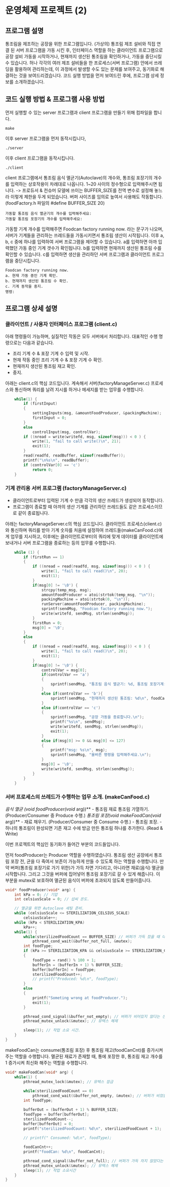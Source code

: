 # 운영체제 프로젝트 (2)

## 프로그램 설명
통조림을 제조하는 공장을 위한 프로그램입니다. (가상의) 통조림 제조 설비와 직접 연결 된 서버 프로그램을 가동 시킨 후, 인터페이스 역할을 하는 클라이언트 프로그램으로 공장 설비 가동을 시작하거나, 현재까지 생산된 통조림을 확인하거나, 가동을 중단시킬 수 있습니다.
허나 각각의 여러 제조 설비들을 한 프로세스(서버 프로그램) 안에서 쓰레딩을 활용하여 관리하는데, 이 과정에서 발생할 수도 있는 문제를 보여주고, 동기화로 해결하는 것을 보여드리겠습니다.
코드 실행 방법을 먼저 보여드린 후에, 프로그램 상세 정보를 소개하겠습니다.


## 코드 실행 방법 & 프로그램 사용 방법
먼저 실행할 수 있는 server 프로그램과 client 프로그램을 만들기 위해 컴파일을 합니다.
```
make
```

이후 server 프로그램을 먼저 동작시킵니다,
```
./server
```

이후 client 프로그램을 동작시킵니다.
```
./client
```

client 프로그램에서 통조림 음식 멸균기(Autoclave)의 개수와, 통조림 포장기의 개수를 입력하는 상호작용이 차례대로 나옵니다. 1~20 사이의 정수형으로 입력해주시면 됩니다. -> 프로듀서 & 컨슈머 모델에 쓰이는 BUFFER_SIZE를 전역 변수로 설정해 놓느라 이렇게 제한을 두게 되었습니다. 버퍼 사이즈를 임의로 높여서 사용해도 작동합니다. (foodFactory.h 파일의 #define BUFFER_SIZE 20) 
```
가동할 통조림 음식 멸균기의 개수를 입력해주세요: 
가동할 통조림 포장기의 개수를 입력해주세요: 
```

가동할 기계 개수를 입력해주면 Foodcan factory running now. 라는 문구가 나오며, 서버가 기계들을 관리하는 쓰레드들을 가동시키면서 통조림 생산이 시작됩니다.
이후 a, b, c 중에 하나를 입력하여 서버 프로그램을 제어할 수 있습니다.
a를 입력하면 아까 입력했던 가동 중인 기계 갯수가 확인됩니다.
b를 입력하면 현재까지 생산된 통조림 수를 확인할 수 있습니다.
c를 입력하면 생산을 관리하던 서버 프로그램과 클라이언트 프로그램을 중단시킵니다.
```
Foodcan factory running now.
a. 현재 가동 중인 기계 확인.
b. 현재까지 생산된 통조림 수 확인.
c. 기계 동작을 중지.
명령:
```

## 프로그램 상세 설명
### 클라이언트 / 사용자 인터페이스 프로그램 (client.c)
아래 명령들이 가능하며, 실질적인 작동은 모두 서버에서 처리합니다.
대표적인 수행 명령으로는 다음과 같습니다.
- 조리 기계 수 & 포장 기계 수 입력 및 시작.
- 현재 작동 중인 조리 기계 수 & 포장 기계 수 확인.
- 현재까지 생산된 통조림 재고 확인.
- 중지.

아래는 client.c의 핵심 코드입니다. 계속해서 서버(factoryManageServer.c) 프로세스와 통신하며 쿼리를 날려 지시를 하거나 메세지를 받는 업무를 수행합니다.
```c
    while(1) {
        if (firstInput)
        {
            settingInputs(msg, &amountFoodProducer, &packingMachine);
            firstInput = 0;
        }
        else
            controlInput(msg, controlVar);
        if ((nread = write(writefd, msg, sizeof(msg))) < 0 ) { 
            write(1, "fail to call write()\n", 21);
            exit(1);
        }
        read(readfd, readBuffer, sizeof(readBuffer));
        printf("\n%s\n", readBuffer);
        if (controlVar[0] == 'c')
            return 0;
    }
```

### 기계 관리용 서버 프로그램 (factoryManageServer.c)
- 클라이언트로부터 입력된 기계 수 만큼 각각의 생산 쓰레드가 생성되어 동작합니다.
- 프로그램이 종료할 때 아까의 생산 기계를 관리하던 쓰레드들도 같은 프로세스이므로 같이 종료됩니다.

아래는 factoryManageServer.c의 핵심 코드입니다. 클라이언트 프로세스(client.c)와 통신하며 쿼리를 받아 기계 숫자를 처음에 설정하여 쓰레드들(makeCanFood.c)에게 업무를 지시하고, 이후에는 클라이언트로부터의 쿼리에 맞게 데이터를 클라이언트에 보내거나 서버 프로그램을 종료하는 등의 업무를 수행합니다.
```c
	while (1) {
        if (firstRun == 1)
        {
            if ((nread = read(readfd, msg, sizeof(msg))) < 0 ) {
                write(1, "fail to call read()\n", 20);
                exit(1);
            }
            if(msg[0] != '\0') {
                strcpy(temp_msg, msg);
                amountFoodProducer = atoi(strtok(temp_msg, "\n"));
                packingMachine = atoi(strtok(0, "\n"));
                runServer(amountFoodProducer, packingMachine);
                sprintf(sendMsg, "Foodcan factory running now.");
                write(writefd, sendMsg, strlen(sendMsg));
            }
            firstRun = 0;
            msg[0] = '\0';
        }
        else
        {
            if ((nread = read(readfd, msg, sizeof(msg))) < 0 ) {
                write(1, "fail to call read()\n", 20);
                exit(1);
            }
            if(msg[0] != '\0') {
                controlVar = msg[0];
                if(controlVar == 'a')
                {
                    sprintf(sendMsg, "통조림 음식 멸균기: %d, 통조림 포장기계: %d\n",amountFoodProducer, packingMachine);
                }
                else if(controlVar == 'b'){
                    sprintf(sendMsg, "현재까지 생산된 통조림: %d\n", foodCanCnt);
                }
                else if(controlVar == 'c')
                {
                    sprintf(sendMsg, "공장 가동을 종료합니다.\n");
                    printf("%s\n", sendMsg);
                    write(writefd, sendMsg, strlen(sendMsg));
                    exit(1);
                }
                else if(msg[0] >= 0 && msg[0] <= 127)
                {
                    printf("msg: %s\n", msg);
                    sprintf(sendMsg, "올바른 명령을 입력해주세요.\n");
                }
                msg[0] = '\0';
                write(writefd, sendMsg, strlen(sendMsg));
            }
        }
	}
```


### 서버 프로세스의 쓰레드가 수행하는 업무 소개. (makeCanFood.c)
**음식 멸균 (void* foodProducer(void* arg))**
    - 통조림 재료 통조림 가열하기. (Producer/Consumer 중 Produce 수행.)
**통조림 포장(void* makeFoodCan(void* arg))**
    - 재료 채우기. (Producer/Consumer 중 Consume 수행.)
    - 통조림 포장.
    - 하나의 통조림이 완성되면 기존 재고 수에 방금 만든 통조림 하나를 추가한다. (Read & Write)

이번 프로젝트의 핵심인 동기화가 들어간 부분의 코드들입니다.

먼저 foodProducer는 Producer 역할을 수행하였습니다. 통조림 생산 공장에서 통조림 포장 전, 균을 다 죽여서 보존이 가능하게 만들 수 있도록 하는 역할을 수행합니다. 만약 버퍼(통조림 포장기로 가기 위한)가 가득 차면 기다리고, 아니라면 재료(음식) 멸균을 시작합니다. 그리고 그것을 버퍼에 집어넣어 통조림 포장기로 갈 수 있게 해줍니다. 이 부분을 mutex로 보호하여 멸균된 음식이 버퍼에 초과되지 않도록 만들어줍니다.
```c
void* foodProducer(void* arg) {
    int kPa = 0; // 기압
    int celsiusScale = 0; // 섭씨 온도.

    // 멸균을 위한 Autoclave 세팅 준비.
    while (celsiusScale <= STERILIZATION_CELSIUS_SCALE)
        celsiusScale++;
    while (kPa < STERILIZATION_KPA)
        kPa++;
    while(1) {
        while(sterilizedFoodCount == BUFFER_SIZE) // 버퍼가 가득 찼을 때 대기
            pthread_cond_wait(&buffer_not_full, &mutex); 
        int foodType;
        if (kPa >= STERILIZATION_KPA && celsiusScale >= STERILIZATION_CELSIUS_SCALE)
        {
            foodType = rand() % 100 + 1;
            bufferIn = (bufferIn + 1) % BUFFER_SIZE;
            buffer[bufferIn] = foodType;
            sterilizedFoodCount++;
            // printf("Produced: %d\n", foodType);
        }
        else
        {
            printf("Someting wrong at foodProducer.");
            exit(1);
        }

        pthread_cond_signal(&buffer_not_empty); // 버퍼가 비어있지 않다는 신호
        pthread_mutex_unlock(&mutex); // 뮤텍스 해제

        sleep(1); // 작업 소요 시간.
    }
}
```

makeFoodCan는 consume(통조림 포장) 후 통조림 재고(foodCanCnt)를 증가시켜주는 역할을 수행합니다. 멸균된 재료가 존재할 때, 통에 포장한 후, 통조림 재고 개수를 1 증가시켜 최신화 해주는 역할을 수행합니다.
```c
void* makeFoodCan(void* arg) {
    while(1) {
        pthread_mutex_lock(&mutex); // 뮤텍스 잠금
        
        while(sterilizedFoodCount == 0)
            pthread_cond_wait(&buffer_not_empty, &mutex); // 버퍼가 비었을 때 대기
        int foodType;

        bufferOut = (bufferOut + 1) % BUFFER_SIZE;
        foodType = buffer[bufferOut];
        sterilizedFoodCount--;
        buffer[bufferOut] = 0;
        printf("sterilizedFoodCount: %d\n", sterilizedFoodCount + 1);
        
        // printf(" Consumed: %d\n", foodType);

        foodCanCnt++;
        printf("foodCan: %d\n", foodCanCnt);

        pthread_cond_signal(&buffer_not_full); // 버퍼가 가득 차지 않았다는 신호
        pthread_mutex_unlock(&mutex); // 뮤텍스 해제
        sleep(1); // 작업 소요시간
    }
}
```

